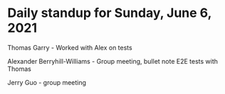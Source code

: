 # Daily standup for Sunday, June 6, 2021

Thomas Garry - Worked with Alex on tests

Alexander Berryhill-Williams - Group meeting, bullet note E2E tests with Thomas

Jerry Guo - group meeting
